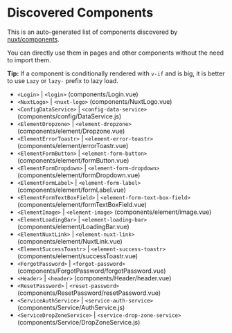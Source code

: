# Discovered Components

This is an auto-generated list of components discovered by [nuxt/components](https://github.com/nuxt/components).

You can directly use them in pages and other components without the need to import them.

**Tip:** If a component is conditionally rendered with `v-if` and is big, it is better to use `Lazy` or `lazy-` prefix to lazy load.

- `<Login>` | `<login>` (components/Login.vue)
- `<NuxtLogo>` | `<nuxt-logo>` (components/NuxtLogo.vue)
- `<ConfigDataService>` | `<config-data-service>` (components/config/DataService.js)
- `<ElementDropzone>` | `<element-dropzone>` (components/element/Dropzone.vue)
- `<ElementErrorToastr>` | `<element-error-toastr>` (components/element/errorToastr.vue)
- `<ElementFormButton>` | `<element-form-button>` (components/element/formButton.vue)
- `<ElementFormDropdown>` | `<element-form-dropdown>` (components/element/formDropdown.vue)
- `<ElementFormLabel>` | `<element-form-label>` (components/element/formLabel.vue)
- `<ElementFormTextBoxField>` | `<element-form-text-box-field>` (components/element/formTextBoxField.vue)
- `<ElementImage>` | `<element-image>` (components/element/image.vue)
- `<ElementLoadingBar>` | `<element-loading-bar>` (components/element/LoadingBar.vue)
- `<ElementNuxtLink>` | `<element-nuxt-link>` (components/element/NuxtLink.vue)
- `<ElementSuccessToastr>` | `<element-success-toastr>` (components/element/successToastr.vue)
- `<ForgotPassword>` | `<forgot-password>` (components/ForgotPassword/forgotPassword.vue)
- `<Header>` | `<header>` (components/Header/header.vue)
- `<ResetPassword>` | `<reset-password>` (components/ResetPassword/resetPassword.vue)
- `<ServiceAuthService>` | `<service-auth-service>` (components/Service/AuthService.js)
- `<ServiceDropZoneService>` | `<service-drop-zone-service>` (components/Service/DropZoneService.js)
